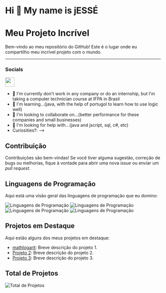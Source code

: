Hi 👋 My name is jESSÉ
==========================

# Meu Projeto Incrível

Bem-vindo ao meu repositório do GitHub! Este é o lugar onde eu compartilho meu incrível projeto com o mundo.

-----------------------------

### Socials

<p align="left"> <a href="https://discord.gg/bRHm43N9nV" target="_blank" rel="noreferrer"><img src="https://th.bing.com/th/id/R.8343fd2980755cd1f6634c468bb6b3d3?rik=TC6BFNy5fiCm%2bA&riu=http%3a%2f%2fclipart-library.com%2fimages_k%2ftwitter-transparent-png%2ftwitter-transparent-png-25.jpg&ehk=Gqa4k5pLtn%2bfelzp%2fZ8%2bZ%2fjSR4BVFy0ZSqSNqAb4ZKE%3d&risl=&pid=ImgRaw&r=0" width="30" height="30" /></a> 
  
- 🔭 I'm currently don't work in any company or do an internship, but I'm taking a computer technician course at IFPA in Brasil
- 🌱 I'm learning...(java, with the help of portugol to learn how to use logic well)
- 👯 I'm looking to collaborate on...(better performance for these companies and small businesses)
- 🤔 I'm looking for help with...(java and jscript, sql, c#, etc)
- Curiosities?:
-->

## Contribuição

Contribuições são bem-vindas! Se você tiver alguma sugestão, correção de bugs ou melhorias, fique à vontade para abrir uma nova _issue_ ou enviar um _pull request_.


## Linguagens de Programação

Aqui está uma visão geral das linguagens de programação que eu domino:

![Linguagens de Programação](https://img.shields.io/badge/Css3-Expert-orange)
![Linguagens de Programação](https://img.shields.io/badge/JavaScript-Intermediate-yellow)
![Linguagens de Programação](https://img.shields.io/badge/php-Beginner-brightgreen)
![Linguagens de Programação](https://img.shields.io/badge/MySQL-Intermediate-yellow)

## Projetos em Destaque

Aqui estão alguns dos meus projetos em destaque:

- [mathlogarit](https://jessesouzadejesus.github.io/mathformlog/): Breve descrição do projeto 1.
- [Projeto 2](link-para-o-projeto-2): Breve descrição do projeto 2.
- [Projeto 3](link-para-o-projeto-3): Breve descrição do projeto 3.

## Total de Projetos

![Total de Projetos](https://img.shields.io/badge/Projetos-3-blue)
